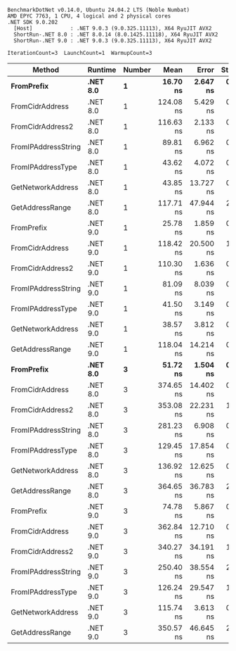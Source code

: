 ```

BenchmarkDotNet v0.14.0, Ubuntu 24.04.2 LTS (Noble Numbat)
AMD EPYC 7763, 1 CPU, 4 logical and 2 physical cores
.NET SDK 9.0.202
  [Host]            : .NET 9.0.3 (9.0.325.11113), X64 RyuJIT AVX2
  ShortRun-.NET 8.0 : .NET 8.0.14 (8.0.1425.11118), X64 RyuJIT AVX2
  ShortRun-.NET 9.0 : .NET 9.0.3 (9.0.325.11113), X64 RyuJIT AVX2

IterationCount=3  LaunchCount=1  WarmupCount=3  

```
| Method              | Runtime  | Number | Mean      | Error     | StdDev   | Min       | Max       | Gen0   | Allocated |
|-------------------- |--------- |------- |----------:|----------:|---------:|----------:|----------:|-------:|----------:|
| **FromPrefix**          | **.NET 8.0** | **1**      |  **16.70 ns** |  **2.647 ns** | **0.145 ns** |  **16.58 ns** |  **16.86 ns** | **0.0033** |      **56 B** |
| FromCidrAddress     | .NET 8.0 | 1      | 124.08 ns |  5.429 ns | 0.298 ns | 123.81 ns | 124.40 ns | 0.0067 |     112 B |
| FromCidrAddress2    | .NET 8.0 | 1      | 116.63 ns |  2.133 ns | 0.117 ns | 116.50 ns | 116.73 ns | 0.0067 |     112 B |
| FromIPAddressString | .NET 8.0 | 1      |  89.81 ns |  6.962 ns | 0.382 ns |  89.57 ns |  90.25 ns | 0.0033 |      56 B |
| FromIPAddressType   | .NET 8.0 | 1      |  43.62 ns |  4.072 ns | 0.223 ns |  43.42 ns |  43.86 ns | 0.0052 |      88 B |
| GetNetworkAddress   | .NET 8.0 | 1      |  43.85 ns | 13.727 ns | 0.752 ns |  43.35 ns |  44.71 ns | 0.0033 |      56 B |
| GetAddressRange     | .NET 8.0 | 1      | 117.71 ns | 47.944 ns | 2.628 ns | 115.50 ns | 120.62 ns | 0.0100 |     168 B |
| FromPrefix          | .NET 9.0 | 1      |  25.78 ns |  1.859 ns | 0.102 ns |  25.66 ns |  25.85 ns | 0.0033 |      56 B |
| FromCidrAddress     | .NET 9.0 | 1      | 118.42 ns | 20.500 ns | 1.124 ns | 117.12 ns | 119.09 ns | 0.0067 |     112 B |
| FromCidrAddress2    | .NET 9.0 | 1      | 110.30 ns |  1.636 ns | 0.090 ns | 110.21 ns | 110.39 ns | 0.0067 |     112 B |
| FromIPAddressString | .NET 9.0 | 1      |  81.09 ns |  8.039 ns | 0.441 ns |  80.76 ns |  81.59 ns | 0.0033 |      56 B |
| FromIPAddressType   | .NET 9.0 | 1      |  41.50 ns |  3.149 ns | 0.173 ns |  41.34 ns |  41.68 ns | 0.0052 |      88 B |
| GetNetworkAddress   | .NET 9.0 | 1      |  38.57 ns |  3.812 ns | 0.209 ns |  38.36 ns |  38.77 ns | 0.0033 |      56 B |
| GetAddressRange     | .NET 9.0 | 1      | 118.04 ns | 14.214 ns | 0.779 ns | 117.15 ns | 118.59 ns | 0.0100 |     168 B |
| **FromPrefix**          | **.NET 8.0** | **3**      |  **51.72 ns** |  **1.504 ns** | **0.082 ns** |  **51.63 ns** |  **51.80 ns** | **0.0100** |     **168 B** |
| FromCidrAddress     | .NET 8.0 | 3      | 374.65 ns | 14.402 ns | 0.789 ns | 373.81 ns | 375.38 ns | 0.0200 |     336 B |
| FromCidrAddress2    | .NET 8.0 | 3      | 353.08 ns | 22.231 ns | 1.219 ns | 352.34 ns | 354.49 ns | 0.0200 |     336 B |
| FromIPAddressString | .NET 8.0 | 3      | 281.23 ns |  6.908 ns | 0.379 ns | 280.91 ns | 281.65 ns | 0.0100 |     168 B |
| FromIPAddressType   | .NET 8.0 | 3      | 129.45 ns | 17.854 ns | 0.979 ns | 128.72 ns | 130.56 ns | 0.0157 |     264 B |
| GetNetworkAddress   | .NET 8.0 | 3      | 136.92 ns | 12.625 ns | 0.692 ns | 136.13 ns | 137.36 ns | 0.0100 |     168 B |
| GetAddressRange     | .NET 8.0 | 3      | 364.65 ns | 36.783 ns | 2.016 ns | 362.32 ns | 365.93 ns | 0.0300 |     504 B |
| FromPrefix          | .NET 9.0 | 3      |  74.78 ns |  5.867 ns | 0.322 ns |  74.46 ns |  75.11 ns | 0.0100 |     168 B |
| FromCidrAddress     | .NET 9.0 | 3      | 362.84 ns | 12.710 ns | 0.697 ns | 362.41 ns | 363.65 ns | 0.0200 |     336 B |
| FromCidrAddress2    | .NET 9.0 | 3      | 340.27 ns | 34.191 ns | 1.874 ns | 338.11 ns | 341.42 ns | 0.0200 |     336 B |
| FromIPAddressString | .NET 9.0 | 3      | 250.40 ns | 38.554 ns | 2.113 ns | 249.16 ns | 252.84 ns | 0.0100 |     168 B |
| FromIPAddressType   | .NET 9.0 | 3      | 126.24 ns | 29.547 ns | 1.620 ns | 124.59 ns | 127.82 ns | 0.0157 |     264 B |
| GetNetworkAddress   | .NET 9.0 | 3      | 115.74 ns |  3.613 ns | 0.198 ns | 115.56 ns | 115.95 ns | 0.0100 |     168 B |
| GetAddressRange     | .NET 9.0 | 3      | 350.57 ns | 46.645 ns | 2.557 ns | 348.18 ns | 353.27 ns | 0.0300 |     504 B |
